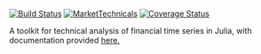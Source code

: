 [![Build Status](https://travis-ci.org/JuliaQuant/MarketTechnicals.jl.png)](https://travis-ci.org/JuliaQuant/MarketTechnicals.jl)
[![MarketTechnicals](http://pkg.julialang.org/badges/MarketTechnicals_release.svg)](http://pkg.julialang.org/?pkg=MarketTechnicals&ver=release)
[![Coverage Status](https://coveralls.io/repos/JuliaQuant/MarketTechnicals.jl/badge.png?branch=master)](https://coveralls.io/r/JuliaQuant/MarketTechnicals.jl?branch=master)

A toolkit for technical analysis of financial time series in Julia, with documentation provided [here.](http://markettechnicals.readthedocs.org/en/latest/)
